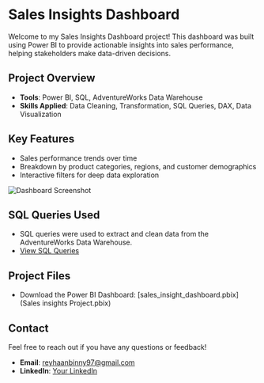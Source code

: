 # Sales Insights Dashboard

Welcome to my Sales Insights Dashboard project! This dashboard was built using Power BI to provide actionable insights into sales performance, helping stakeholders make data-driven decisions.

## Project Overview
- **Tools**: Power BI, SQL, AdventureWorks Data Warehouse
- **Skills Applied**: Data Cleaning, Transformation, SQL Queries, DAX, Data Visualization

## Key Features
- Sales performance trends over time
- Breakdown by product categories, regions, and customer demographics
- Interactive filters for deep data exploration

![Dashboard Screenshot](./images/dashboard_screenshot.png)

## SQL Queries Used
- SQL queries were used to extract and clean data from the AdventureWorks Data Warehouse.
- [View SQL Queries](./sql/sales_queries.sql)

## Project Files
- Download the Power BI Dashboard: [sales_insight_dashboard.pbix](Sales insights Project.pbix)

## Contact
Feel free to reach out if you have any questions or feedback!
- **Email**: reyhaanbinny97@gmail.com
- **LinkedIn**: [Your LinkedIn](https://www.linkedin.com/in/reyhaanbinny)


